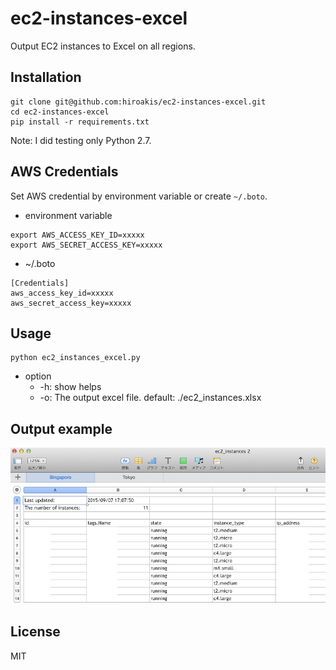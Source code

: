 # ec2-instances-excel

Output EC2 instances to Excel on all regions.

## Installation

```
git clone git@github.com:hiroakis/ec2-instances-excel.git
cd ec2-instances-excel
pip install -r requirements.txt
```

Note: I did testing only Python 2.7.

## AWS Credentials

Set AWS credential by environment variable or create `~/.boto`.

* environment variable

```
export AWS_ACCESS_KEY_ID=xxxxx
export AWS_SECRET_ACCESS_KEY=xxxxx
```

* ~/.boto

```
[Credentials]
aws_access_key_id=xxxxx
aws_secret_access_key=xxxxx
```

## Usage

```
python ec2_instances_excel.py
```

* option
  - -h: show helps
  - -o: The output excel file. default: ./ec2_instances.xlsx

## Output example

![](output.png?raw=true)

## License

MIT
